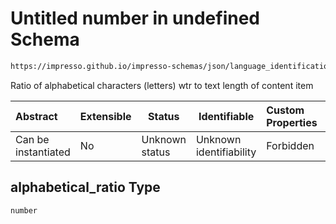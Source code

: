 # Untitled number in undefined Schema

```txt
https://impresso.github.io/impresso-schemas/json/language_identification/language_identification.schema.json#/properties/alphabetical_ratio
```

Ratio of alphabetical characters (letters) wtr to text length of content item


| Abstract            | Extensible | Status         | Identifiable            | Custom Properties | Additional Properties | Access Restrictions | Defined In                                                                                                 |
| :------------------ | ---------- | -------------- | ----------------------- | :---------------- | --------------------- | ------------------- | ---------------------------------------------------------------------------------------------------------- |
| Can be instantiated | No         | Unknown status | Unknown identifiability | Forbidden         | Allowed               | none                | [language_identification.schema.json\*](../out/language_identification.schema.json "open original schema") |

## alphabetical_ratio Type

`number`
